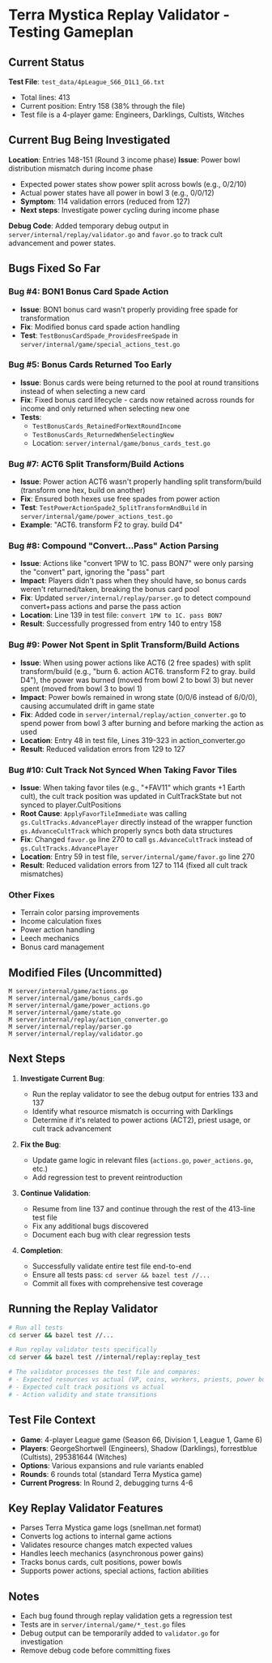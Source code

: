 # Terra Mystica Replay Validator - Testing Gameplan

## Current Status

**Test File**: `test_data/4pLeague_S66_D1L1_G6.txt`
- Total lines: 413
- Current position: Entry 158 (38% through the file)
- Test file is a 4-player game: Engineers, Darklings, Cultists, Witches

## Current Bug Being Investigated

**Location**: Entries 148-151 (Round 3 income phase)
**Issue**: Power bowl distribution mismatch during income phase
- Expected power states show power split across bowls (e.g., 0/2/10)
- Actual power states have all power in bowl 3 (e.g., 0/0/12)
- **Symptom**: 114 validation errors (reduced from 127)
- **Next steps**: Investigate power cycling during income phase

**Debug Code**: Added temporary debug output in `server/internal/replay/validator.go` and `favor.go` to track cult advancement and power states.

## Bugs Fixed So Far

### Bug #4: BON1 Bonus Card Spade Action
- **Issue**: BON1 bonus card wasn't properly providing free spade for transformation
- **Fix**: Modified bonus card spade action handling
- **Test**: `TestBonusCardSpade_ProvidesFreeSpade` in `server/internal/game/special_actions_test.go`

### Bug #5: Bonus Cards Returned Too Early
- **Issue**: Bonus cards were being returned to the pool at round transitions instead of when selecting a new card
- **Fix**: Fixed bonus card lifecycle - cards now retained across rounds for income and only returned when selecting new one
- **Tests**:
  - `TestBonusCards_RetainedForNextRoundIncome`
  - `TestBonusCards_ReturnedWhenSelectingNew`
  - Location: `server/internal/game/bonus_cards_test.go`

### Bug #7: ACT6 Split Transform/Build Actions
- **Issue**: Power action ACT6 wasn't properly handling split transform/build (transform one hex, build on another)
- **Fix**: Ensured both hexes use free spades from power action
- **Test**: `TestPowerActionSpade2_SplitTransformAndBuild` in `server/internal/game/power_actions_test.go`
- **Example**: "ACT6. transform F2 to gray. build D4"

### Bug #8: Compound "Convert...Pass" Action Parsing
- **Issue**: Actions like "convert 1PW to 1C. pass BON7" were only parsing the "convert" part, ignoring the "pass" part
- **Impact**: Players didn't pass when they should have, so bonus cards weren't returned/taken, breaking the bonus card pool
- **Fix**: Updated `server/internal/replay/parser.go` to detect compound convert+pass actions and parse the pass action
- **Location**: Line 139 in test file: `convert 1PW to 1C. pass BON7`
- **Result**: Successfully progressed from entry 140 to entry 158

### Bug #9: Power Not Spent in Split Transform/Build Actions
- **Issue**: When using power actions like ACT6 (2 free spades) with split transform/build (e.g., "burn 6. action ACT6. transform F2 to gray. build D4"), the power was burned (moved from bowl 2 to bowl 3) but never spent (moved from bowl 3 to bowl 1)
- **Impact**: Power bowls remained in wrong state (0/0/6 instead of 6/0/0), causing accumulated drift in game state
- **Fix**: Added code in `server/internal/replay/action_converter.go` to spend power from bowl 3 after burning and before marking the action as used
- **Location**: Entry 48 in test file, Lines 319-323 in action_converter.go
- **Result**: Reduced validation errors from 129 to 127

### Bug #10: Cult Track Not Synced When Taking Favor Tiles
- **Issue**: When taking favor tiles (e.g., "+FAV11" which grants +1 Earth cult), the cult track position was updated in CultTrackState but not synced to player.CultPositions
- **Root Cause**: `ApplyFavorTileImmediate` was calling `gs.CultTracks.AdvancePlayer` directly instead of the wrapper function `gs.AdvanceCultTrack` which properly syncs both data structures
- **Fix**: Changed `favor.go` line 270 to call `gs.AdvanceCultTrack` instead of `gs.CultTracks.AdvancePlayer`
- **Location**: Entry 59 in test file, `server/internal/game/favor.go` line 270
- **Result**: Reduced validation errors from 127 to 114 (fixed all cult track mismatches)

### Other Fixes
- Terrain color parsing improvements
- Income calculation fixes
- Power action handling
- Leech mechanics
- Bonus card management

## Modified Files (Uncommitted)

```
M server/internal/game/actions.go
M server/internal/game/bonus_cards.go
M server/internal/game/power_actions.go
M server/internal/game/state.go
M server/internal/replay/action_converter.go
M server/internal/replay/parser.go
M server/internal/replay/validator.go
```

## Next Steps

1. **Investigate Current Bug**:
   - Run the replay validator to see the debug output for entries 133 and 137
   - Identify what resource mismatch is occurring with Darklings
   - Determine if it's related to power actions (ACT2), priest usage, or cult track advancement

2. **Fix the Bug**:
   - Update game logic in relevant files (`actions.go`, `power_actions.go`, etc.)
   - Add regression test to prevent reintroduction

3. **Continue Validation**:
   - Resume from line 137 and continue through the rest of the 413-line test file
   - Fix any additional bugs discovered
   - Document each bug with clear regression tests

4. **Completion**:
   - Successfully validate entire test file end-to-end
   - Ensure all tests pass: `cd server && bazel test //...`
   - Commit all fixes with comprehensive test coverage

## Running the Replay Validator

```bash
# Run all tests
cd server && bazel test //...

# Run replay validator tests specifically
cd server && bazel test //internal/replay:replay_test

# The validator processes the test file and compares:
# - Expected resources vs actual (VP, coins, workers, priests, power bowls)
# - Expected cult track positions vs actual
# - Action validity and state transitions
```

## Test File Context

- **Game**: 4-player League game (Season 66, Division 1, League 1, Game 6)
- **Players**: GeorgeShortwell (Engineers), Shadow (Darklings), forrestblue (Cultists), 295381644 (Witches)
- **Options**: Various expansions and rule variants enabled
- **Rounds**: 6 rounds total (standard Terra Mystica game)
- **Current Progress**: In Round 2, debugging turns 4-6

## Key Replay Validator Features

- Parses Terra Mystica game logs (snellman.net format)
- Converts log actions to internal game actions
- Validates resource changes match expected values
- Handles leech mechanics (asynchronous power gains)
- Tracks bonus cards, cult positions, power bowls
- Supports power actions, special actions, faction abilities

## Notes

- Each bug found through replay validation gets a regression test
- Tests are in `server/internal/game/*_test.go` files
- Debug output can be temporarily added to `validator.go` for investigation
- Remove debug code before committing fixes
